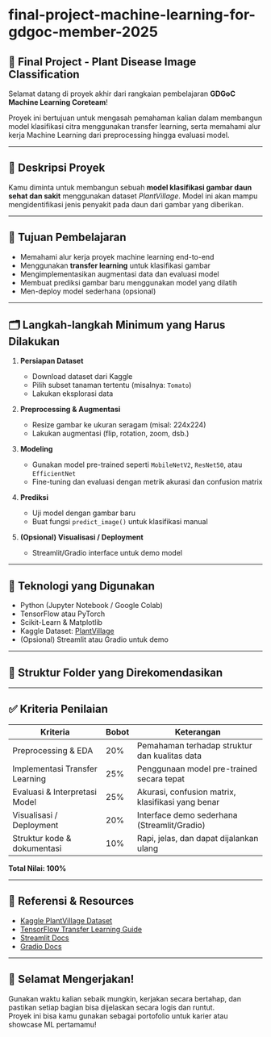# final-project-machine-learning-for-gdgoc-member-2025

## 🌿 Final Project - Plant Disease Image Classification

Selamat datang di proyek akhir dari rangkaian pembelajaran **GDGoC Machine Learning Coreteam**!

Proyek ini bertujuan untuk mengasah pemahaman kalian dalam membangun model klasifikasi citra menggunakan transfer learning, serta memahami alur kerja Machine Learning dari preprocessing hingga evaluasi model.

---

## 📌 Deskripsi Proyek

Kamu diminta untuk membangun sebuah **model klasifikasi gambar daun sehat dan sakit** menggunakan dataset *PlantVillage*. Model ini akan mampu mengidentifikasi jenis penyakit pada daun dari gambar yang diberikan.

---

## 🎯 Tujuan Pembelajaran

- Memahami alur kerja proyek machine learning end-to-end
- Menggunakan **transfer learning** untuk klasifikasi gambar
- Mengimplementasikan augmentasi data dan evaluasi model
- Membuat prediksi gambar baru menggunakan model yang dilatih
- Men-deploy model sederhana (opsional)

---

## 🗂️ Langkah-langkah Minimum yang Harus Dilakukan

1. **Persiapan Dataset**
   - Download dataset dari Kaggle
   - Pilih subset tanaman tertentu (misalnya: `Tomato`)
   - Lakukan eksplorasi data

2. **Preprocessing & Augmentasi**
   - Resize gambar ke ukuran seragam (misal: 224x224)
   - Lakukan augmentasi (flip, rotation, zoom, dsb.)

3. **Modeling**
   - Gunakan model pre-trained seperti `MobileNetV2`, `ResNet50`, atau `EfficientNet`
   - Fine-tuning dan evaluasi dengan metrik akurasi dan confusion matrix

4. **Prediksi**
   - Uji model dengan gambar baru
   - Buat fungsi `predict_image()` untuk klasifikasi manual

5. **(Opsional) Visualisasi / Deployment**
   - Streamlit/Gradio interface untuk demo model

---

## 🧰 Teknologi yang Digunakan

- Python (Jupyter Notebook / Google Colab)
- TensorFlow atau PyTorch
- Scikit-Learn & Matplotlib
- Kaggle Dataset: [PlantVillage](https://www.kaggle.com/datasets/emmarex/plantdisease)
- (Opsional) Streamlit atau Gradio untuk demo

---

## 📁 Struktur Folder yang Direkomendasikan

---

## ✅ Kriteria Penilaian

| Kriteria                        | Bobot | Keterangan |
|--------------------------------|--------|------------|
| Preprocessing & EDA            | 20%    | Pemahaman terhadap struktur dan kualitas data |
| Implementasi Transfer Learning| 25%    | Penggunaan model pre-trained secara tepat |
| Evaluasi & Interpretasi Model  | 25%    | Akurasi, confusion matrix, klasifikasi yang benar |
| Visualisasi / Deployment       | 20%    | Interface demo sederhana (Streamlit/Gradio) |
| Struktur kode & dokumentasi    | 10%    | Rapi, jelas, dan dapat dijalankan ulang |

**Total Nilai: 100%**

---

## 🔗 Referensi & Resources

- [Kaggle PlantVillage Dataset](https://www.kaggle.com/datasets/emmarex/plantdisease)
- [TensorFlow Transfer Learning Guide](https://www.tensorflow.org/tutorials/images/transfer_learning)
- [Streamlit Docs](https://docs.streamlit.io/)
- [Gradio Docs](https://www.gradio.app/guides)

---

## 🌱 Selamat Mengerjakan!

Gunakan waktu kalian sebaik mungkin, kerjakan secara bertahap, dan pastikan setiap bagian bisa dijelaskan secara logis dan runtut.  
Proyek ini bisa kamu gunakan sebagai portofolio untuk karier atau showcase ML pertamamu!
